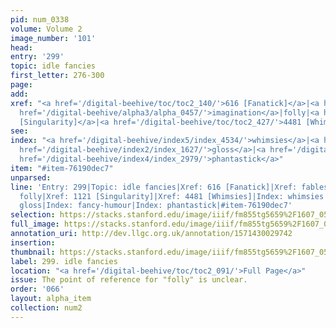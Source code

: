```yaml
---
pid: num_0338
volume: Volume 2
image_number: '101'
head: 
entry: '299'
topic: idle fancies
first_letter: 276-300
page: 
add: 
xref: "<a href='/digital-beehive/toc/toc2_140/'>616 [Fanatick]</a>|<a href='/digital-beehive/alpha4/alpha_0813/'>fables</a>|<a
  href='/digital-beehive/alpha3/alpha_0457/'>imagination</a>|folly|<a href='/digital-beehive/toc/toc2_218/'>1121
  [Singularity]</a>|<a href='/digital-beehive/toc/toc2_427/'>4481 [Whimsies]</a>"
see: 
index: "<a href='/digital-beehive/index5/index_4534/'>whimsies</a>|<a href='/digital-beehive/index2/index_1399/'>fancies</a>|<a
  href='/digital-beehive/index2/index_1627/'>gloss</a>|<a href='/digital-beehive/index2/index_1904/'>fancy-humour</a>|<a
  href='/digital-beehive/index4/index_2979/'>phantastick</a>"
item: "#item-76190dec7"
unparsed: 
line: 'Entry: 299|Topic: idle fancies|Xref: 616 [Fanatick]|Xref: fables|Xref: imagination|Xref:
  folly|Xref: 1121 [Singularity]|Xref: 4481 [Whimsies]|Index: whimsies|Index: fancies|Index:
  gloss|Index: fancy-humour|Index: phantastick|#item-76190dec7'
selection: https://stacks.stanford.edu/image/iiif/fm855tg5659%2F1607_0568/332,2980,3051,725/full/0/default.jpg
full_image: https://stacks.stanford.edu/image/iiif/fm855tg5659%2F1607_0568/full/full/0/default.jpg
annotation_uri: http://dev.llgc.org.uk/annotation/1571430029742
insertion: 
thumbnail: https://stacks.stanford.edu/image/iiif/fm855tg5659%2F1607_0568/332,2980,600,180/250,/0/default.jpg
label: 299. idle fancies
location: "<a href='/digital-beehive/toc/toc2_091/'>Full Page</a>"
issue: The point of reference for "folly" is unclear.
order: '066'
layout: alpha_item
collection: num2
---
```

